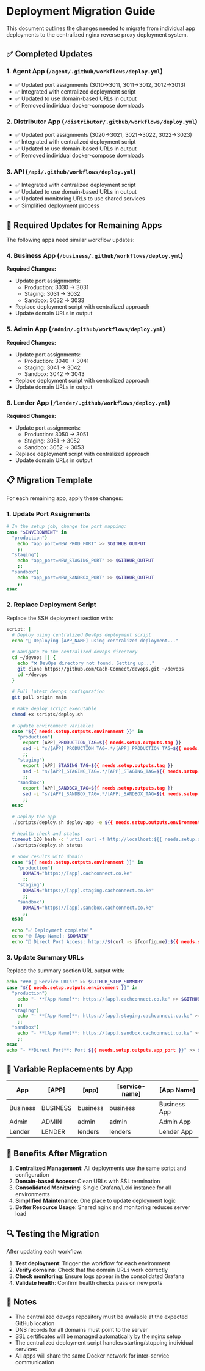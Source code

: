 # Deployment Migration Guide

This document outlines the changes needed to migrate from individual app deployments to the centralized nginx reverse proxy deployment system.

## ✅ Completed Updates

### 1. **Agent App** (`/agent/.github/workflows/deploy.yml`)
- ✅ Updated port assignments (3010→3011, 3011→3012, 3012→3013)
- ✅ Integrated with centralized deployment script
- ✅ Updated to use domain-based URLs in output
- ✅ Removed individual docker-compose downloads

### 2. **Distributor App** (`/distributor/.github/workflows/deploy.yml`)
- ✅ Updated port assignments (3020→3021, 3021→3022, 3022→3023)
- ✅ Integrated with centralized deployment script
- ✅ Updated to use domain-based URLs in output
- ✅ Removed individual docker-compose downloads

### 3. **API** (`/api/.github/workflows/deploy.yml`)
- ✅ Integrated with centralized deployment script
- ✅ Updated to use domain-based URLs in output
- ✅ Updated monitoring URLs to use shared services
- ✅ Simplified deployment process

## 🔄 Required Updates for Remaining Apps

The following apps need similar workflow updates:

### 4. **Business App** (`/business/.github/workflows/deploy.yml`)
**Required Changes:**
- Update port assignments:
  - Production: 3030 → 3031
  - Staging: 3031 → 3032  
  - Sandbox: 3032 → 3033
- Replace deployment script with centralized approach
- Update domain URLs in output

### 5. **Admin App** (`/admin/.github/workflows/deploy.yml`)
**Required Changes:**
- Update port assignments:
  - Production: 3040 → 3041
  - Staging: 3041 → 3042
  - Sandbox: 3042 → 3043
- Replace deployment script with centralized approach
- Update domain URLs in output

### 6. **Lender App** (`/lender/.github/workflows/deploy.yml`)
**Required Changes:**
- Update port assignments:
  - Production: 3050 → 3051
  - Staging: 3051 → 3052
  - Sandbox: 3052 → 3053
- Replace deployment script with centralized approach
- Update domain URLs in output

## 📋 Migration Template

For each remaining app, apply these changes:

### 1. Update Port Assignments
```bash
# In the setup job, change the port mapping:
case "$ENVIRONMENT" in
  "production")
    echo "app_port=NEW_PROD_PORT" >> $GITHUB_OUTPUT
    ;;
  "staging")
    echo "app_port=NEW_STAGING_PORT" >> $GITHUB_OUTPUT
    ;;
  "sandbox")
    echo "app_port=NEW_SANDBOX_PORT" >> $GITHUB_OUTPUT
    ;;
esac
```

### 2. Replace Deployment Script
Replace the SSH deployment section with:
```bash
script: |
  # Deploy using centralized DevOps deployment script
  echo "🚀 Deploying [APP_NAME] using centralized deployment..."
  
  # Navigate to the centralized devops directory
  cd ~/devops || {
    echo "❌ DevOps directory not found. Setting up..."
    git clone https://github.com/Cach-Connect/devops.git ~/devops
    cd ~/devops
  }
  
  # Pull latest devops configuration
  git pull origin main
  
  # Make deploy script executable
  chmod +x scripts/deploy.sh
  
  # Update environment variables
  case "${{ needs.setup.outputs.environment }}" in
    "production")
      export [APP]_PRODUCTION_TAG=${{ needs.setup.outputs.tag }}
      sed -i "s/[APP]_PRODUCTION_TAG=.*/[APP]_PRODUCTION_TAG=${{ needs.setup.outputs.tag }}/" .env 2>/dev/null || echo "[APP]_PRODUCTION_TAG=${{ needs.setup.outputs.tag }}" >> .env
      ;;
    "staging")
      export [APP]_STAGING_TAG=${{ needs.setup.outputs.tag }}
      sed -i "s/[APP]_STAGING_TAG=.*/[APP]_STAGING_TAG=${{ needs.setup.outputs.tag }}/" .env 2>/dev/null || echo "[APP]_STAGING_TAG=${{ needs.setup.outputs.tag }}" >> .env
      ;;
    "sandbox")
      export [APP]_SANDBOX_TAG=${{ needs.setup.outputs.tag }}
      sed -i "s/[APP]_SANDBOX_TAG=.*/[APP]_SANDBOX_TAG=${{ needs.setup.outputs.tag }}/" .env 2>/dev/null || echo "[APP]_SANDBOX_TAG=${{ needs.setup.outputs.tag }}" >> .env
      ;;
  esac
  
  # Deploy the app
  ./scripts/deploy.sh deploy-app -e ${{ needs.setup.outputs.environment }} -s [service-name]
  
  # Health check and status
  timeout 120 bash -c 'until curl -f http://localhost:${{ needs.setup.outputs.app_port }}/; do echo "Waiting..."; sleep 5; done'
  ./scripts/deploy.sh status
  
  # Show results with domain
  case "${{ needs.setup.outputs.environment }}" in
    "production")
      DOMAIN="https://[app].cachconnect.co.ke"
      ;;
    "staging") 
      DOMAIN="https://[app].staging.cachconnect.co.ke"
      ;;
    "sandbox")
      DOMAIN="https://[app].sandbox.cachconnect.co.ke"
      ;;
  esac
  
  echo "✅ Deployment complete!"
  echo "🌐 [App Name]: $DOMAIN"
  echo "🔧 Direct Port Access: http://$(curl -s ifconfig.me):${{ needs.setup.outputs.app_port }}"
```

### 3. Update Summary URLs
Replace the summary section URL output with:
```bash
echo "### 📡 Service URLs:" >> $GITHUB_STEP_SUMMARY
case "${{ needs.setup.outputs.environment }}" in
  "production")
    echo "- **[App Name]**: https://[app].cachconnect.co.ke" >> $GITHUB_STEP_SUMMARY
    ;;
  "staging")
    echo "- **[App Name]**: https://[app].staging.cachconnect.co.ke" >> $GITHUB_STEP_SUMMARY
    ;;
  "sandbox")
    echo "- **[App Name]**: https://[app].sandbox.cachconnect.co.ke" >> $GITHUB_STEP_SUMMARY
    ;;
esac
echo "- **Direct Port**: Port ${{ needs.setup.outputs.app_port }}" >> $GITHUB_STEP_SUMMARY
```

## 🔧 Variable Replacements by App

| App | [APP] | [app] | [service-name] | [App Name] |
|-----|-------|-------|----------------|------------|
| Business | BUSINESS | business | business | Business App |
| Admin | ADMIN | admin | admin | Admin App |
| Lender | LENDER | lenders | lenders | Lender App |

## 🚀 Benefits After Migration

1. **Centralized Management**: All deployments use the same script and configuration
2. **Domain-based Access**: Clean URLs with SSL termination
3. **Consolidated Monitoring**: Single Grafana/Loki instance for all environments
4. **Simplified Maintenance**: One place to update deployment logic
5. **Better Resource Usage**: Shared nginx and monitoring reduces server load

## 🔍 Testing the Migration

After updating each workflow:

1. **Test deployment**: Trigger the workflow for each environment
2. **Verify domains**: Check that the domain URLs work correctly
3. **Check monitoring**: Ensure logs appear in the consolidated Grafana
4. **Validate health**: Confirm health checks pass on new ports

## 📝 Notes

- The centralized devops repository must be available at the expected GitHub location
- DNS records for all domains must point to the server
- SSL certificates will be managed automatically by the nginx setup
- The centralized deployment script handles starting/stopping individual services
- All apps will share the same Docker network for inter-service communication